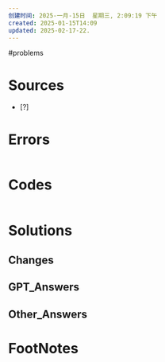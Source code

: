 ```yaml
---
创建时间: 2025-一月-15日  星期三, 2:09:19 下午
created: 2025-01-15T14:09
updated: 2025-02-17-22.
---
```

#problems 

# Sources

- [?] 


# Errors
```bash

```

# Codes

```python

```

# Solutions


## Changes


## GPT_Answers


## Other_Answers


# FootNotes
